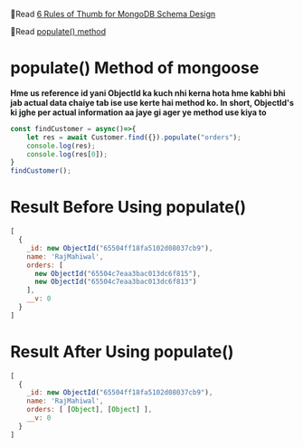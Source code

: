 

📖Read [6 Rules of Thumb for MongoDB Schema Design](https://www.mongodb.com/blog/post/6-rules-of-thumb-for-mongodb-schema-design) <br>

📖Read [populate() method](https://mongoosejs.com/docs/populate.html) <br>

# populate() Method of mongoose
**Hme us reference id yani ObjectId ka kuch nhi kerna hota hme kabhi bhi jab actual data chaiye tab ise use kerte hai method ko. In short, ObjectId's ki jghe per actual information aa jaye gi ager ye method use kiya to**


```javascript
const findCustomer = async()=>{
    let res = await Customer.find({}).populate("orders");
    console.log(res);
    console.log(res[0]);
}
findCustomer();
```


# Result Before Using populate()

```javascript
[
  {
    _id: new ObjectId("65504ff18fa5102d08037cb9"),
    name: 'RajMahiwal',
    orders: [
      new ObjectId("65504c7eaa3bac013dc6f815"),
      new ObjectId("65504c7eaa3bac013dc6f813")
    ],
    __v: 0
  }
]
```

# Result After Using populate()

```javascript
[
  {
    _id: new ObjectId("65504ff18fa5102d08037cb9"),
    name: 'RajMahiwal',
    orders: [ [Object], [Object] ],
    __v: 0
  }
]
```